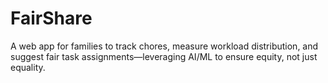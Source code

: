 # FairShare
A web app for families to track chores, measure workload distribution, and suggest fair task assignments—leveraging AI/ML to ensure equity, not just equality.
